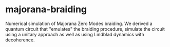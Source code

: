 # majorana-braiding
Numerical simulation of Majorana Zero Modes braiding. We derived a quantum circuit that "emulates" the braiding procedure, simulate the circuit using a unitary approach as well as using Lindblad dynamics with decoherence.
